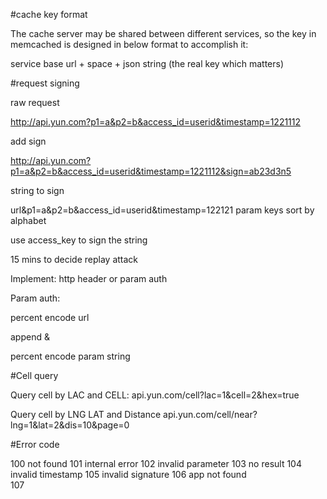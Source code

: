 #cache key format

The cache server may be shared between different services, so the key in memcached is designed in below format to accomplish it:

service base url + space + json string (the real key which matters)

#request signing

raw request

http://api.yun.com?p1=a&p2=b&access_id=userid&timestamp=1221112

add sign

http://api.yun.com?p1=a&p2=b&access_id=userid&timestamp=1221112&sign=ab23d3n5

string to sign

url&p1=a&p2=b&access_id=userid&timestamp=122121   param keys sort by alphabet

use access_key to sign the string

15 mins to decide replay attack

Implement: http header or param auth

Param auth:

percent encode url

append &

percent encode param string

#Cell query

Query cell by LAC and CELL:
api.yun.com/cell?lac=1&cell=2&hex=true

Query cell by LNG LAT and Distance
api.yun.com/cell/near?lng=1&lat=2&dis=10&page=0


#Error code

100	not found
101	internal error
102	invalid parameter
103	no result
104	invalid timestamp
105	invalid signature
106	app not found	
107	


